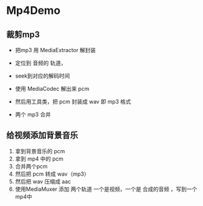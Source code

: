 # Mp4Demo
##  裁剪mp3
- 把mp3 用 MediaExtractor 解封装
- 定位到 音频的 轨道，
- seek到对应的解码时间
- 使用 MediaCodec  解出来 pcm
- 然后用工具类，把 pcm 封装成 wav 即 mp3 格式

- 两个 mp3 合并
## 给视频添加背景音乐
1. 拿到背景音乐的 pcm
2. 拿到 mp4 中的 pcm
3. 合并两个pcm
4. 然后把 pcm 转成 wav（mp3）
5. 然后把 wav 压缩成 aac
6. 使用MediaMuxer 添加 两个轨道 一个是视频，一个是 合成的音频 ，写到一个mp4中
